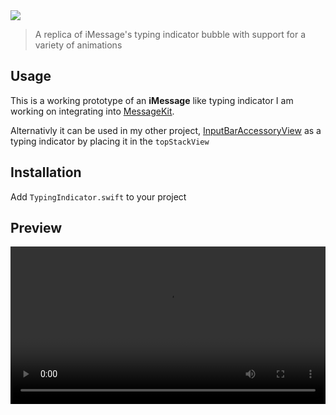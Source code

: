 <img src="https://raw.githubusercontent.com/nathantannar4/TypingIndicator/master/banner.png">

> A replica of iMessage's typing indicator bubble with support for a variety of animations

## Usage

This is a working prototype of an **iMessage** like typing indicator I am working on integrating into [MessageKit](https://github.com/MessageKit/MessageKit).

Alternativly it can be used in my other project, [InputBarAccessoryView](https://github.com/nathantannar4/InputBarAccessoryView) as a typing indicator by placing it in the `topStackView`

## Installation

Add `TypingIndicator.swift` to your project

## Preview

<video style="width:100%" controls>
  <source src="https://raw.githubusercontent.com/nathantannar4/TypingIndicator/master/preview.mp4" type="video/mp4">
Your browser does not support the video tag.
</video>

